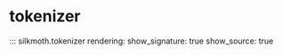 # tokenizer

::: silkmoth.tokenizer
    rendering:
      show_signature: true
      show_source: true
